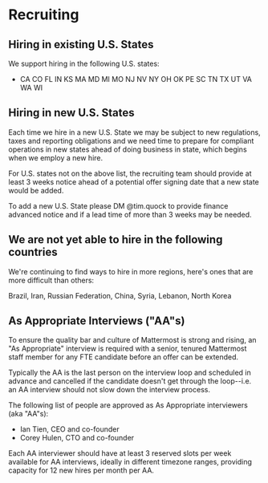 # Recruiting

## Hiring in existing U.S. States 

We support hiring in the following U.S. states: 

* CA CO FL IN KS MA MD MI MO NJ NV NY OH OK PE SC TN TX UT VA WA WI

## Hiring in new U.S. States

Each time we hire in a new U.S. State we may be subject to new regulations, taxes and reporting obligations and we need time to prepare for compliant operations in new states ahead of doing business in state, which begins when we employ a new hire. 

For U.S. states not on the above list, the recruiting team should provide at least 3 weeks notice ahead of a potential offer signing date that a new state would be added. 

To add a new U.S. State please DM @tim.quock to provide finance advanced notice and if a lead time of more than 3 weeks may be needed. 

## We are not yet able to hire in the following countries

We're continuing to find ways to hire in more regions, here's ones that are more difficult than others:   
  
Brazil, Iran, Russian Federation, China, Syria, Lebanon, North Korea







## As Appropriate Interviews \("AA"s\) 

To ensure the quality bar and culture of Mattermost is strong and rising, an "As Appropriate" interview is required with a senior, tenured Mattermost staff member for any FTE candidate before an offer can be extended.   
  
Typically the AA is the last person on the interview loop and scheduled in advance and cancelled if the candidate doesn't get through the loop--i.e. an AA interview should not slow down the interview process. 

The following list of people are approved as As Appropriate interviewers \(aka "AA"s\): 

* Ian Tien, CEO and co-founder
* Corey Hulen, CTO and co-founder 

Each AA interviewer should have at least 3 reserved slots per week available for AA interviews, ideally in different timezone ranges, providing capacity for 12 new hires per month per AA. 

